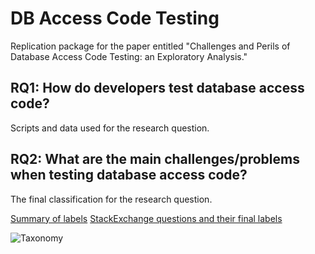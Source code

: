 # DB Access Code Testing

Replication package for the paper entitled "Challenges and Perils of Database Access Code Testing: an Exploratory Analysis."

## RQ1: How do developers test database access code?

Scripts and data used for the research question.

## RQ2: What are the main challenges/problems when testing database access code?

The final classification for the research question.

[Summary of labels](rq2/category_summary.csv)
[StackExchange questions and their final labels](rq2/question_categories.csv)

![Taxonomy](rq2/taxonomy.png "Taxonomy")
